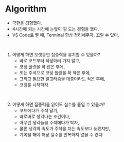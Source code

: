 # Algorithm

- 극한을 경험했다.
- 4시간째 되는 시간에 눈앞이 핑 도는 경험을 했다.
- VS Code로 짤 때, Terminal 항상 정리해주자, 꼬일 수 있다.

<br/>

1. 어떻게 하면 오랫동안 집중력을 유지할 수 있을까?
   - 바로 코드부터 작성하러 가지 말고,
   - 코딩 플랜을 확 잡은 후에,
   - 또는 주석으로 코딩 플랜을 확 적은 후에,
   - 그리고 필요한 알고리즘을 대충이라도 적은 후에,
   - 코딩을 시작하자.

<br/>

2. 어떻게 하면 집중력을 잃어도 실수를 줄일 수 있을까?
   - 코드에다가 주석 달기,
   - 바로바로 생각나는 조건이나,
   - 아무런 생각들을 주석에다가 박자,
   - 물론 생각의 속도가 주석을 치는 속도보다 늦겠지만,
   - 기록을 해야 해당 실수를 반복하지 않을 수 있다.
